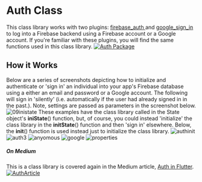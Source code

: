 # Auth Class
This class library works with two plugins: [firebase_auth ](https://pub.dartlang.org/packages/firebase_auth) and [google_sign_in](https://pub.dartlang.org/packages/google_sign_in) to log into a Firebase backend using a Firebase account or a Google account. If you're familiar with these plugins, you will find the same functions used in this class library. 
[![Auth Package](https://user-images.githubusercontent.com/32497443/62844302-fcd4fd80-bc85-11e9-9681-a33885515dc6.png)](https://pub.dev/packages/auth)
## How it Works
Below are a series of screenshots depicting how to initialize and authenticate or 'sign in' an individual into your app's Firebase database using a either an email and password or a Google account. The following will sign in 'silently' (i.e. automatically if the user had already signed in in the past.). Note, settings are passed as parameters in the screenshot below. 
![09inistate](https://user-images.githubusercontent.com/32497443/62817460-d9327b80-bafc-11e9-9e96-4ce2682d49e5.png)
These examples have the class library called in the State object's **iniState**() function, but, of course, you could instead 'initialize' the class library in the **initState**() function and then 'sign in' elsewhere. Below, the **init**() function is used instead just to initialize the class library. 
![authinit](https://user-images.githubusercontent.com/32497443/62817491-5f4ec200-bafd-11e9-9197-4df5c3cd6180.png) 
![auth3](https://user-images.githubusercontent.com/32497443/62818193-c1adbf80-bb09-11e9-966b-65a02f03e8c9.png)
![anyomous](https://user-images.githubusercontent.com/32497443/62819280-7d75eb80-bb18-11e9-89a5-6aaf3d1a4214.png)
![google](https://user-images.githubusercontent.com/32497443/62819365-deea8a00-bb19-11e9-9ce5-98ee6c5f2218.png)
![properties](https://user-images.githubusercontent.com/32497443/62819111-2f5fe880-bb16-11e9-80d2-181a7f845bb3.png)
##### On Medium
This is a class library is covered again in the Medium article, [Auth in Flutter](https://medium.com/@greg.perry/auth-in-flutter-97275b29b550).
[![AuthArticle](https://user-images.githubusercontent.com/32497443/62817669-18160080-bb00-11e9-9279-304cec3ff95f.png)](https://medium.com/@greg.perry/auth-in-flutter-97275b29b550)

